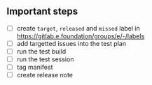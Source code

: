<!-- If needed, you can edit the template at https://gitlab.e.foundation/e/os/releases/-/edit/master/.gitlab/issue_templates/releases.md -->

## Important steps

- [ ] create `target`, `released` and `missed` label in https://gitlab.e.foundation/groups/e/-/labels
- [ ] add targetted issues into the test plan
- [ ] run the test build
- [ ] run the test session
- [ ] tag manifest
- [ ] create release note

